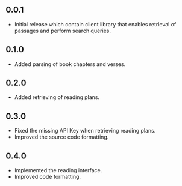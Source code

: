 ## 0.0.1

- Initial release which contain client library that enables retrieval of passages and perform search queries.


## 0.1.0

- Added parsing of book chapters and verses.


## 0.2.0

- Added retrieving of reading plans.


## 0.3.0

- Fixed the missing API Key when retrieving reading plans.
- Improved the source code formatting.


## 0.4.0

- Implemented the reading interface.
- Improved code formatting.
